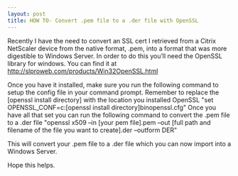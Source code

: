 ```yaml
---
layout: post
title: HOW TO- Convert .pem file to a .der file with OpenSSL
---
```



Recently I have the need to convert an SSL cert I retrieved from a Citrix NetScaler device from the 
native format, .pem, into a format that was more digestible to Windows Server. In order to do this you’ll 
need the OpenSSL library for windows. You can find it at <a href="http://slproweb.com/products/Win32OpenSSL.html">http://slproweb.com/products/Win32OpenSSL.html</a>

Once you have it installed, make sure you run the following command to setup the config file in your 
command prompt. Remember to replace the [openssl install directory] with the location you installed OpenSSL
"set OPENSSL_CONF=c:[openssl install directory]binopenssl.cfg"  Once you have all that set you can run the 
following command to convert the .pem file to a .der file "openssl x509 –in [your pem file].pem –out [full path and filename of the file you want to create].der –outform DER"

This will convert your .pem file to a .der file which you can now import into a Windows Server.

Hope this helps.
